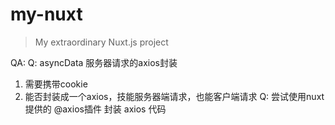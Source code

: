 # my-nuxt

> My extraordinary Nuxt.js project



QA:
Q: asyncData 服务器请求的axios封装
  1. 需要携带cookie
  2. 能否封装成一个axios，技能服务器端请求，也能客户端请求
Q: 尝试使用nuxt 提供的 @axios插件 封装 axios 代码
